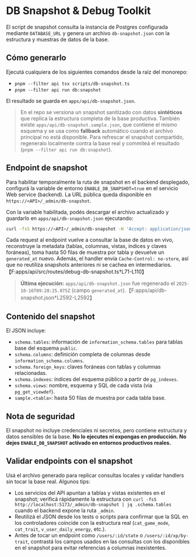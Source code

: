 # DB Snapshot & Debug Toolkit

El script de snapshot consulta la instancia de Postgres configurada mediante `DATABASE_URL` y genera un archivo `db-snapshot.json` con la estructura y muestras de datos de la base.

## Cómo generarlo

Ejecutá cualquiera de los siguientes comandos desde la raíz del monorepo:

- `pnpm --filter api tsx scripts/db-snapshot.ts`
- `pnpm --filter api run db:snapshot`

El resultado se guarda en `apps/api/db-snapshot.json`.

> En el repo se versiona un snapshot sanitizado con datos **sintéticos** que replica la estructura completa de la base
> productiva. También existe `apps/api/db-snapshot.sample.json`, que contiene el mismo esquema y se usa como
> **fallback** automático cuando el archivo principal no está disponible. Para refrescar el snapshot compartido,
> regeneralo localmente contra la base real y commiteá el resultado (`pnpm --filter api run db:snapshot`).

## Endpoint de snapshot

Para habilitar temporalmente la ruta de snapshot en el backend desplegado, configurá la variable de entorno `ENABLE_DB_SNAPSHOT=true` en el servicio Web service (backend). La URL pública queda disponible en `https://<API>/_admin/db-snapshot`.

Con la variable habilitada, podés descargar el archivo actualizado y guardarlo en `apps/api/db-snapshot.json` ejecutando:

```bash
curl -fsS https://<API>/_admin/db-snapshot -H 'Accept: application/json' -o apps/api/db-snapshot.json
```

Cada request al endpoint vuelve a consultar la base de datos en vivo, reconstruye la metadata (tablas, columnas, vistas, índices y claves foráneas), toma hasta 50 filas de muestra por tabla y devuelve un `generated_at` nuevo. Además, el handler envía `Cache-Control: no-store`, así que no reutiliza snapshots anteriores ni se cachea en intermediarios.【F:apps/api/src/routes/debug-db-snapshot.ts†L71-L110】

> **Última ejecución:** `apps/api/db-snapshot.json` fue regenerado el `2025-10-16T09:28:25.075Z` (campo `generated_at`).【F:apps/api/db-snapshot.json†L2592-L2592】

## Contenido del snapshot

El JSON incluye:

- `schema.tables`: información de `information_schema.tables` para tablas base del esquema `public`.
- `schema.columns`: definición completa de columnas desde `information_schema.columns`.
- `schema.foreign_keys`: claves foráneas con tablas y columnas relacionadas.
- `schema.indexes`: índices del esquema público a partir de `pg_indexes`.
- `schema.views`: nombre, esquema y SQL de cada vista (via `pg_get_viewdef`).
- `sample.<tabla>`: hasta 50 filas de muestra por cada tabla base.

## Nota de seguridad

El snapshot no incluye credenciales ni secretos, pero contiene estructura y datos sensibles de la base. **No lo ejecutes ni expongas en producción. No dejes `ENABLE_DB_SNAPSHOT` activado en entornos productivos reales.**

## Validar endpoints con el snapshot

Usá el archivo generado para replicar consultas locales y validar handlers sin tocar la base real. Algunos tips:

- Los servicios del API apuntan a tablas y vistas existentes en el snapshot; verificá rápidamente la estructura con
  `curl -fsS http://localhost:5173/_admin/db-snapshot | jq .schema.tables` cuando el backend expone la ruta `_admin`.
- Reutilizá el JSON desde los tests o scripts para confirmar que la SQL en los controladores coincide con la estructura real
  (`cat_game_mode`, `cat_trait`, `v_user_daily_energy`, etc.).
- Antes de tocar un endpoint como `/users/:id/state` o `/users/:id/xp/by-trait`, contrastá los campos usados en las consultas con
  los disponibles en el snapshot para evitar referencias a columnas inexistentes.
